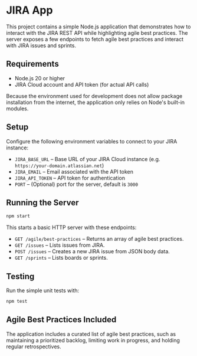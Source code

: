 # JIRA App

This project contains a simple Node.js application that demonstrates how to
interact with the JIRA REST API while highlighting agile best practices. The
server exposes a few endpoints to fetch agile best practices and interact with
JIRA issues and sprints.

## Requirements

- Node.js 20 or higher
- JIRA Cloud account and API token (for actual API calls)

Because the environment used for development does not allow package
installation from the internet, the application only relies on Node's built-in
modules.

## Setup

Configure the following environment variables to connect to your JIRA instance:

- `JIRA_BASE_URL` – Base URL of your JIRA Cloud instance (e.g. `https://your-domain.atlassian.net`)
- `JIRA_EMAIL` – Email associated with the API token
- `JIRA_API_TOKEN` – API token for authentication
- `PORT` – (Optional) port for the server, default is `3000`

## Running the Server

```bash
npm start
```

This starts a basic HTTP server with these endpoints:

- `GET /agile/best-practices` – Returns an array of agile best practices.
- `GET /issues` – Lists issues from JIRA.
- `POST /issues` – Creates a new JIRA issue from JSON body data.
- `GET /sprints` – Lists boards or sprints.

## Testing

Run the simple unit tests with:

```bash
npm test
```

## Agile Best Practices Included

The application includes a curated list of agile best practices, such as
maintaining a prioritized backlog, limiting work in progress, and holding regular
retrospectives.

